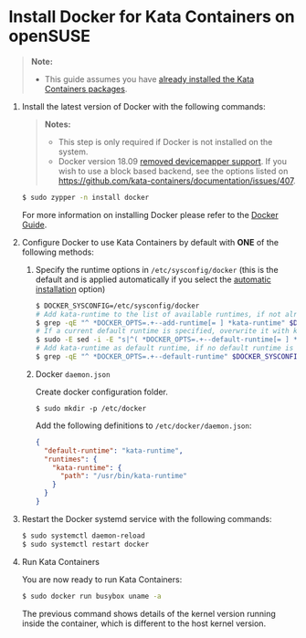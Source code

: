 # Install Docker for Kata Containers on openSUSE

> **Note:**
>
> - This guide assumes you have
>   [already installed the Kata Containers packages](../opensuse-installation-guide.md).

1. Install the latest version of Docker with the following commands:

   > **Notes:**
   >
   > - This step is only required if Docker is not installed on the system.
   > - Docker version 18.09 [removed devicemapper support](https://github.com/kata-containers/documentation/issues/373).
   >   If you wish to use a block based backend, see the options listed on https://github.com/kata-containers/documentation/issues/407.

   ```bash
   $ sudo zypper -n install docker
   ```

   For more information on installing Docker please refer to the
   [Docker Guide](https://software.opensuse.org/package/docker).

2. Configure Docker to use Kata Containers by default with **ONE** of the following methods:

   1. Specify the runtime options in `/etc/sysconfig/docker` (this is the default and is applied automatically if you select the
      [automatic installation](https://github.com/kata-containers/documentation/tree/master/install#automatic-installation) option)

       ```bash
       $ DOCKER_SYSCONFIG=/etc/sysconfig/docker
       # Add kata-runtime to the list of available runtimes, if not already listed
       $ grep -qE "^ *DOCKER_OPTS=.+--add-runtime[= ] *kata-runtime" $DOCKER_SYSCONFIG || sudo -E sed -i -E "s|^( *DOCKER_OPTS=.+)\" *$|\1 --add-runtime kata-runtime=/usr/bin/kata-runtime\"|g" $DOCKER_SYSCONFIG
       # If a current default runtime is specified, overwrite it with kata-runtime
       $ sudo -E sed -i -E "s|^( *DOCKER_OPTS=.+--default-runtime[= ] *)[^ \"]+(.*\"$)|\1kata-runtime\2|g" $DOCKER_SYSCONFIG
       # Add kata-runtime as default runtime, if no default runtime is specified
       $ grep -qE "^ *DOCKER_OPTS=.+--default-runtime" $DOCKER_SYSCONFIG || sudo -E sed -i -E "s|^( *DOCKER_OPTS=.+)(\"$)|\1 --default-runtime=kata-runtime\2|g" $DOCKER_SYSCONFIG
       ```

   2. Docker `daemon.json`

      Create docker configuration folder.

      ```
      $ sudo mkdir -p /etc/docker
      ```

      Add the following definitions to `/etc/docker/daemon.json`:

      ```json
      {
        "default-runtime": "kata-runtime",
        "runtimes": {
          "kata-runtime": {
            "path": "/usr/bin/kata-runtime"
          }
        }
      }
      ```

3. Restart the Docker systemd service with the following commands:

   ```bash
   $ sudo systemctl daemon-reload
   $ sudo systemctl restart docker
   ```

4. Run Kata Containers

   You are now ready to run Kata Containers:

   ```bash
   $ sudo docker run busybox uname -a
   ```

   The previous command shows details of the kernel version running inside the
   container, which is different to the host kernel version.
